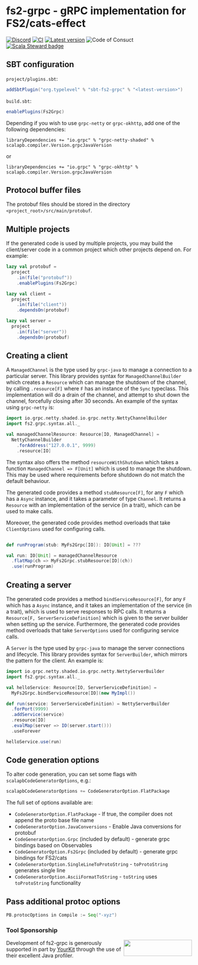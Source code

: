 # fs2-grpc - gRPC implementation for FS2/cats-effect

[![Discord](https://img.shields.io/discord/632277896739946517.svg?label=&logo=discord&logoColor=ffffff&color=404244&labelColor=6A7EC2)](https://discord.gg/CADXBp3kxj) [![CI](https://github.com/typelevel/fs2-grpc/actions/workflows/ci.yml/badge.svg)](https://github.com/typelevel/fs2-grpc/actions/workflows/ci.yml) [![Latest version](https://index.scala-lang.org/typelevel/fs2-grpc/sbt-fs2-grpc/latest.svg?color=orange&v=1)](https://index.scala-lang.org/typelevel/fs2-grpc/sbt-fs2-grpc)
![Code of Consuct](https://img.shields.io/badge/Code%20of%20Conduct-Scala-blue.svg) [![Scala Steward badge](https://img.shields.io/badge/Scala_Steward-helping-blue.svg?style=flat&logo=data:image/png;base64,iVBORw0KGgoAAAANSUhEUgAAAA4AAAAQCAMAAAARSr4IAAAAVFBMVEUAAACHjojlOy5NWlrKzcYRKjGFjIbp293YycuLa3pYY2LSqql4f3pCUFTgSjNodYRmcXUsPD/NTTbjRS+2jomhgnzNc223cGvZS0HaSD0XLjbaSjElhIr+AAAAAXRSTlMAQObYZgAAAHlJREFUCNdNyosOwyAIhWHAQS1Vt7a77/3fcxxdmv0xwmckutAR1nkm4ggbyEcg/wWmlGLDAA3oL50xi6fk5ffZ3E2E3QfZDCcCN2YtbEWZt+Drc6u6rlqv7Uk0LdKqqr5rk2UCRXOk0vmQKGfc94nOJyQjouF9H/wCc9gECEYfONoAAAAASUVORK5CYII=)](https://scala-steward.org)

## SBT configuration

`project/plugins.sbt`:
```scala
addSbtPlugin("org.typelevel" % "sbt-fs2-grpc" % "<latest-version>")
```

`build.sbt`:
```scala
enablePlugins(Fs2Grpc)
```

Depending if you wish to use `grpc-netty` or `grpc-okhttp`, add one of the following dependencies:
```
libraryDependencies += "io.grpc" % "grpc-netty-shaded" % scalapb.compiler.Version.grpcJavaVersion
```
or
```
libraryDependencies += "io.grpc" % "grpc-okhttp" % scalapb.compiler.Version.grpcJavaVersion
```

## Protocol buffer files

The protobuf files should be stored in the directory `<project_root>/src/main/protobuf`.

## Multiple projects

If the generated code is used by multiple projects, you may build the client/server code in a common project which other projects depend on. For example:

```scala
lazy val protobuf =
  project
    .in(file("protobuf"))
    .enablePlugins(Fs2Grpc)

lazy val client =
  project
    .in(file("client"))
    .dependsOn(protobuf)

lazy val server =
  project
    .in(file("server"))
    .dependsOn(protobuf)
```

## Creating a client

A `ManagedChannel` is the type used by `grpc-java` to manage a connection to a particular server. This library provides syntax for `ManagedChannelBuilder` which creates a `Resource` which can manage the shutdown of the channel, by calling `.resource[F]` where `F` has an instance of the `Sync` typeclass. This implementation will do a drain of the channel, and attempt to shut down the channel, forcefully closing after 30 seconds. An example of the syntax using `grpc-netty` is:

```scala
import io.grpc.netty.shaded.io.grpc.netty.NettyChannelBuilder
import fs2.grpc.syntax.all._

val managedChannelResource: Resource[IO, ManagedChannel] =
  NettyChannelBuilder
    .forAddress("127.0.0.1", 9999)
    .resource[IO]
```

The syntax also offers the method `resourceWithShutdown` which takes a function `ManagedChannel => F[Unit]` which is used to manage the shutdown. This may be used where requirements before shutdown do not match the default behaviour.

The generated code provides a method `stubResource[F]`, for any `F` which has a `Async` instance, and it takes a parameter of type `Channel`. It returns a `Resource` with an implementation of the service (in a trait), which can be used to make calls.

Moreover, the generated code provides method overloads that take `ClientOptions` used for configuring calls.

```scala

def runProgram(stub: MyFs2Grpc[IO]): IO[Unit] = ???

val run: IO[Unit] = managedChannelResource
  .flatMap(ch => MyFs2Grpc.stubResource[IO](ch))
  .use(runProgram)
```

## Creating a server

The generated code provides a method `bindServiceResource[F]`, for any `F` which has a `Async` instance, and it takes an implementation of the service (in a trait), which is used to serve responses to RPC calls. It returns a `Resource[F, ServerServiceDefinition]` which is given to the server builder when setting up the service. Furthermore, the generated code provides method overloads that take `ServerOptions` used for configuring service calls.

A `Server` is the type used by `grpc-java` to manage the server connections and lifecycle. This library provides syntax for `ServerBuilder`, which mirrors the pattern for the client. An example is:

```scala
import io.grpc.netty.shaded.io.grpc.netty.NettyServerBuilder
import fs2.grpc.syntax.all._

val helloService: Resource[IO, ServerServiceDefinition] = 
  MyFs2Grpc.bindServiceResource[IO](new MyImpl())

def run(service: ServerServiceDefinition) = NettyServerBuilder
  .forPort(9999)
  .addService(service)
  .resource[IO]
  .evalMap(server => IO(server.start()))
  .useForever

helloService.use(run)
```

## Code generation options

To alter code generation, you can set some flags with `scalapbCodeGeneratorOptions`, e.g.:

```scala
scalapbCodeGeneratorOptions += CodeGeneratorOption.FlatPackage
```

The full set of options available are:

 - `CodeGeneratorOption.FlatPackage` - If true, the compiler does not append the proto base file name
 - `CodeGeneratorOption.JavaConversions` - Enable Java conversions for protobuf
 - `CodeGeneratorOption.Grpc` (included by default) - generate grpc bindings based on Observables
 - `CodeGeneratorOption.Fs2Grpc` (included by default) - generate grpc bindings for FS2/cats
 - `CodeGeneratorOption.SingleLineToProtoString` - `toProtoString` generates single line
 - `CodeGeneratorOption.AsciiFormatToString` - `toString` uses `toProtoString` functionality

## Pass additional protoc options

```scala
PB.protocOptions in Compile := Seq("-xyz")
```

### Tool Sponsorship

<img width="185px" height="44px" align="right" src="https://www.yourkit.com/images/yklogo.png"/>Development of fs2-grpc is generously supported in part by [YourKit](https://www.yourkit.com) through the use of their excellent Java profiler.


